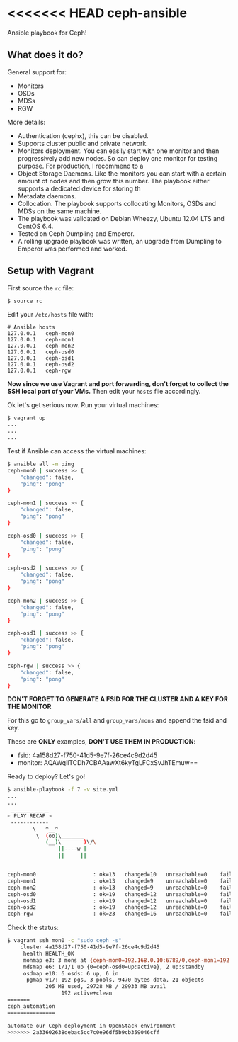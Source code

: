 <<<<<<< HEAD
ceph-ansible
============

Ansible playbook for Ceph!

## What does it do?

General support for:

* Monitors
* OSDs
* MDSs
* RGW

More details:

* Authentication (cephx), this can be disabled.
* Supports cluster public and private network.
* Monitors deployment. You can easily start with one monitor and then progressively add new nodes. So can deploy one monitor for testing purpose. For production, I recommend to a
* Object Storage Daemons. Like the monitors you can start with a certain amount of nodes and then grow this number. The playbook either supports a dedicated device for storing th
* Metadata daemons.
* Collocation. The playbook supports collocating Monitors, OSDs and MDSs on the same machine.
* The playbook was validated on Debian Wheezy, Ubuntu 12.04 LTS and CentOS 6.4.
* Tested on Ceph Dumpling and Emperor.
* A rolling upgrade playbook was written, an upgrade from Dumpling to Emperor was performed and worked.


## Setup with Vagrant

First source the `rc` file:

    $ source rc

Edit your `/etc/hosts` file with:

    # Ansible hosts
    127.0.0.1   ceph-mon0
    127.0.0.1   ceph-mon1
    127.0.0.1   ceph-mon2
    127.0.0.1   ceph-osd0
    127.0.0.1   ceph-osd1
    127.0.0.1   ceph-osd2
    127.0.0.1   ceph-rgw

**Now since we use Vagrant and port forwarding, don't forget to collect the SSH local port of your VMs.**
Then edit your `hosts` file accordingly.

Ok let's get serious now.
Run your virtual machines:

```bash
$ vagrant up
...
...
...
```

Test if Ansible can access the virtual machines:

```bash
$ ansible all -m ping
ceph-mon0 | success >> {
    "changed": false,
    "ping": "pong"
}

ceph-mon1 | success >> {
    "changed": false,
    "ping": "pong"
}

ceph-osd0 | success >> {
    "changed": false,
    "ping": "pong"
}

ceph-osd2 | success >> {
    "changed": false,
    "ping": "pong"
}

ceph-mon2 | success >> {
    "changed": false,
    "ping": "pong"
}

ceph-osd1 | success >> {
    "changed": false,
    "ping": "pong"
}

ceph-rgw | success >> {
    "changed": false,
    "ping": "pong"
}
```

**DON'T FORGET TO GENERATE A FSID FOR THE CLUSTER AND A KEY FOR THE MONITOR**

For this go to `group_vars/all` and `group_vars/mons` and append the fsid and key.

These are **ONLY** examples, **DON'T USE THEM IN PRODUCTION**:

* fsid: 4a158d27-f750-41d5-9e7f-26ce4c9d2d45
* monitor: AQAWqilTCDh7CBAAawXt6kyTgLFCxSvJhTEmuw==

Ready to deploy? Let's go!

```bash
$ ansible-playbook -f 7 -v site.yml
...
...
 ____________
< PLAY RECAP >
 ------------
        \   ^__^
         \  (oo)\_______
            (__)\       )\/\
                ||----w |
                ||     ||


ceph-mon0                  : ok=13   changed=10   unreachable=0    failed=0
ceph-mon1                  : ok=13   changed=9    unreachable=0    failed=0
ceph-mon2                  : ok=13   changed=9    unreachable=0    failed=0
ceph-osd0                  : ok=19   changed=12   unreachable=0    failed=0
ceph-osd1                  : ok=19   changed=12   unreachable=0    failed=0
ceph-osd2                  : ok=19   changed=12   unreachable=0    failed=0
ceph-rgw                   : ok=23   changed=16   unreachable=0    failed=0
```

Check the status:

```bash
$ vagrant ssh mon0 -c "sudo ceph -s"
    cluster 4a158d27-f750-41d5-9e7f-26ce4c9d2d45
     health HEALTH_OK
     monmap e3: 3 mons at {ceph-mon0=192.168.0.10:6789/0,ceph-mon1=192.168.0.11:6789/0,ceph-mon2=192.168.0.12:6789/0}, election epoch 6, quorum 0,1,2 ceph-mon0,ceph-mon1,ceph-mon
     mdsmap e6: 1/1/1 up {0=ceph-osd0=up:active}, 2 up:standby
     osdmap e10: 6 osds: 6 up, 6 in
      pgmap v17: 192 pgs, 3 pools, 9470 bytes data, 21 objects
            205 MB used, 29728 MB / 29933 MB avail
                 192 active+clean
=======
ceph_automation
===============

automate our Ceph deployment in OpenStack environment
>>>>>>> 2a33602638debac5cc7c0e96df5b9cb359046cff
